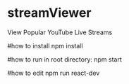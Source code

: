 # streamViewer
View Popular YouTube Live Streams

#how to install
npm install

#how to run
in root directory: npm start

#how to edit
npm run react-dev